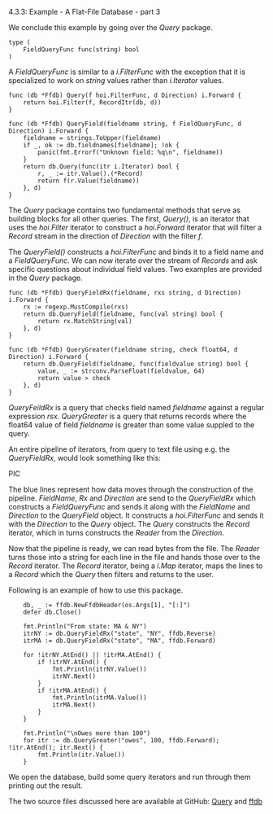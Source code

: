 4.3.3: Example - A Flat-File Database - part 3

We conclude this example by going over the *Query* package.

    type (
        FieldQueryFunc func(string) bool
    )

A *FieldQueryFunc* is similar to a *i.FilterFunc* with the exception that it is specialized to work on *string* values rather than *i.Iterator* values.

    func (db *Ffdb) Query(f hoi.FilterFunc, d Direction) i.Forward {
        return hoi.Filter(f, RecordItr(db, d))
    }
    
    func (db *Ffdb) QueryField(fieldname string, f FieldQueryFunc, d Direction) i.Forward {
        fieldname = strings.ToUpper(fieldname)
        if _, ok := db.fieldnames[fieldname]; !ok {
            panic(fmt.Errorf("Unknown field: %q\n", fieldname))
        }
        return db.Query(func(itr i.Iterator) bool {
            r, _ := itr.Value().(*Record)
            return f(r.Value(fieldname))
        }, d)
    }

The *Query* package contains two fundamental methods that serve as building blocks for all other queries. The first, *Query()*, is an iterator that uses the *hoi.Filter* iterator to construct a *hoi.Forward* iterator that will filter a *Record* stream in the direction of *Direction* with the filter *f*.

The *QueryField()* constructs a *hoi.FilterFunc* and binds it to a field name and a *FieldQueryFunc*. We can now iterate over the stream of *Records* and ask specific questions about individual field values. Two examples are provided in the *Query* package.

    func (db *Ffdb) QueryFieldRx(fieldname, rxs string, d Direction) i.Forward {
        rx := regexp.MustCompile(rxs)
        return db.QueryField(fieldname, func(val string) bool {
            return rx.MatchString(val)
        }, d)
    }
    
    func (db *Ffdb) QueryGreater(fieldname string, check float64, d Direction) i.Forward {
        return db.QueryField(fieldname, func(fieldvalue string) bool {
            value, _ := strconv.ParseFloat(fieldvalue, 64)
            return value > check
        }, d)
    }

*QueryFeildRx* is a query that checks field named *fieldname* against a regular expression *rsx*. *QueryGreater* is a query that returns records where the float64 value of field *fieldname* is greater than some value suppled to the query.

An entire pipeline of iterators, from query to text file using e.g. the *QueryFieldRx*, would look something like this:

PIC

The blue lines represent how data moves through the construction of the pipeline. *FieldName*, *Rx* and *Direction* are send to the *QueryFieldRx* which constructs a *FieldQueryFunc* and sends it along with the *FieldName* and *Direction* to the *QueryField* object. It constructs a *hoi.FilterFunc* and sends it with the *Direction* to the *Query* object. The *Query* constructs the *Record* iterator, which in turns constructs the *Reader* from the *Direction*.

Now that the pipeline is ready, we can read bytes from the file. The *Reader* turns those into  a string for each line in the file and hands those over to the *Record* iterator. The *Record* iterator, being a *i.Map* iterator, maps the lines to a *Record* which the *Query* then filters and returns to the user.

Following is an example of how to use this package. 

        db, _ := ffdb.NewFfdbHeader(os.Args[1], "[:]")
        defer db.Close()
    
        fmt.Println("From state: MA & NY")
        itrNY := db.QueryFieldRx("state", "NY", ffdb.Reverse)
        itrMA := db.QueryFieldRx("state", "MA", ffdb.Forward)
    
        for !itrNY.AtEnd() || !itrMA.AtEnd() {
            if !itrNY.AtEnd() {
                fmt.Println(itrNY.Value())
                itrNY.Next()
            }
            if !itrMA.AtEnd() {
                fmt.Println(itrMA.Value())
                itrMA.Next()
            }
        }
    
        fmt.Println("\nOwes more than 100")
        for itr := db.QueryGreater("owes", 100, ffdb.Forward); !itr.AtEnd(); itr.Next() {
            fmt.Println(itr.Value())
        }

We open the database, build some query iterators and run through them printing out the result.

The two source files discussed here are available at GitHub: [Query](https://github.com/mg/hog/blob/master/c4/ffdb/query.go) and [ffdb](https://github.com/mg/hog/blob/master/c4/ffdb.go)
